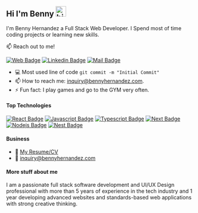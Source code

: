 ## Hi I'm Benny <img src="https://user-images.githubusercontent.com/1303154/88677602-1635ba80-d120-11ea-84d8-d263ba5fc3c0.gif" width="28px" alt="hi">

I'm Benny Hernandez a Full Stack Web Developer. I Spend most of time coding projects or learning new skills.

:mailbox: Reach out to me!

[![Web Badge](https://img.shields.io/badge/-bennyhernandez.com-FF7139?style=flat&labelColor=&logo=firefox&logoColor=white&link=https://bennyhernandez.com)](https://bennyhernandez.com) [![Linkedin Badge](https://img.shields.io/badge/-Benny-0e76a8?style=flat&labelColor=0e76a8&logo=linkedin&logoColor=white)](https://www.linkedin.com/in/benny-hernandez) [![Mail Badge](https://img.shields.io/badge/-inquiry-c0392b?style=flat&labelColor=c0392b&logo=gmail&logoColor=white)](mailto:inquiry@bennyhernandez.com)

<!-- TODO: Add last video link -->

- :computer: Most used line of code `git commit -m "Initial Commit"`
- 📫 How to reach me: inquiry@bennyhernandez.com.
- ⚡ Fun fact: I play games and go to the GYM very often.

#### Top Technologies

<!-- TODO: Make technologies links takes you to repositories -->

[![React Badge](https://img.shields.io/badge/-React-61DBFB?style=for-the-badge&labelColor=black&logo=react&logoColor=61DBFB)](#) [![Javascript Badge](https://img.shields.io/badge/-Javascript-F0DB4F?style=for-the-badge&labelColor=black&logo=javascript&logoColor=F0DB4F)](#) [![Typescript Badge](https://img.shields.io/badge/-Typescript-007acc?style=for-the-badge&labelColor=black&logo=typescript&logoColor=007acc)](#) [![Next Badge](https://img.shields.io/badge/-NextJS-141414?style=for-the-badge&labelColor=black&logo=nextdotjs&logoColor=white)](#) [![Nodejs Badge](https://img.shields.io/badge/-Nodejs-3C873A?style=for-the-badge&labelColor=black&logo=node.js&logoColor=3C873A)](#) [![Nest Badge](https://img.shields.io/badge/-Nest-E0234E?style=for-the-badge&labelColor=black&logo=nestjs&logoColor=E0234E)](#)

#### Business

- :paperclip: [My Resume/CV](https://github.com/Nomad-Freedom/Nomad-Freedom/blob/main/resume/resume.pdf)
- :email: inquiry@bennyhernandez.com

#### More stuff about me

I am a passionate full stack software development and UI/UX Design professional with more than 5 years of experience in the tech industry and 1 year developing advanced websites and standards-based web applications with strong creative thinking.
